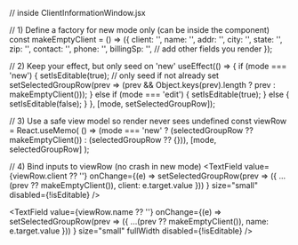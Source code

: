 // inside ClientInformationWindow.jsx

// 1) Define a factory for new mode only (can be inside the component)
const makeEmptyClient = () => ({
  client: '',
  name: '',
  addr: '',
  city: '',
  state: '',
  zip: '',
  contact: '',
  phone: '',
  billingSp: '',
  // add other fields you render
});

// 2) Keep your effect, but only seed on 'new'
useEffect(() => {
  if (mode === 'new') {
    setIsEditable(true);
    // only seed if not already set
    setSelectedGroupRow(prev => (prev && Object.keys(prev).length ? prev : makeEmptyClient()));
  } else if (mode === 'edit') {
    setIsEditable(true);
  } else {
    setIsEditable(false);
  }
}, [mode, setSelectedGroupRow]);

// 3) Use a safe view model so render never sees undefined
const viewRow = React.useMemo(
  () => (mode === 'new'
    ? (selectedGroupRow ?? makeEmptyClient())
    : (selectedGroupRow ?? {})),
  [mode, selectedGroupRow]
);

// 4) Bind inputs to viewRow (no crash in new mode)
<TextField
  value={viewRow.client ?? ''}
  onChange={(e) =>
    setSelectedGroupRow(prev => ({ ...(prev ?? makeEmptyClient()), client: e.target.value }))
  }
  size="small"
  disabled={!isEditable}
/>

<TextField
  value={viewRow.name ?? ''}
  onChange={(e) =>
    setSelectedGroupRow(prev => ({ ...(prev ?? makeEmptyClient()), name: e.target.value }))
  }
  size="small"
  fullWidth
  disabled={!isEditable}
/>
